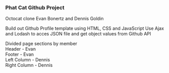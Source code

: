 ### Phat Cat Github Project

Octocat clone
Evan Bonertz and Dennis Goldin

Build out Github Profile template using HTML, CSS and JavaScript
Use Ajax and Lodash to acces JSON file and get object values from Github API

Divided page sections by member <br>
Header - Evan <br>
Footer - Evan <br>
Left Column - Dennis <br>
Right Column - Dennis <br>




